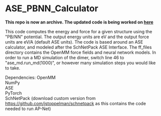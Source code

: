 # ASE_PBNN_Calculator

**This repo is now an archive. The updated code is being worked on [here](https://github.com/jstoppelman/PBNN)**

This code computes the energy and force for a given structure using the "PB/NN" potential. The output energy units are eV and the output force units are eV/A (default ASE units). The code is based around an ASE calculator, and modeled after the SchNetPack ASE Interface. The ff_files directory contains the OpenMM force fields and neural network models. In order to run a MD simulation of the dimer, switch 
line 46 to "ase_md.run_md(1000)", or however many simulation steps you would like to take. 

Dependencies:
  OpenMM  
  NumPy  
  ASE  
  PyTorch  
  SchNetPack (download custom version from https://github.com/jstoppelman/schnetpack as this contains the code needed to run AP-Net)
